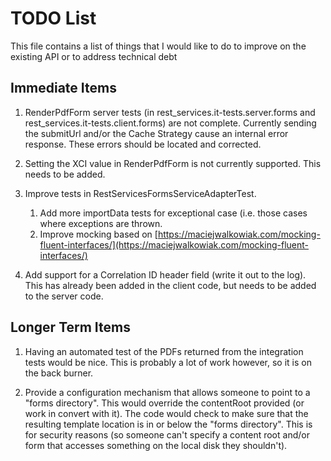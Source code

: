 # TODO List

This file contains a list of things that I would like to do to improve on the existing API or to address technical debt

## Immediate Items
1. RenderPdfForm server tests (in rest_services.it-tests.server.forms and rest_services.it-tests.client.forms) are not complete.  Currently sending the submitUrl and/or the Cache Strategy cause an internal error response.  These errors should be located and corrected.

1. Setting the XCI value in RenderPdfForm is not currently supported.  This needs to be added.

3. Improve tests in RestServicesFormsServiceAdapterTest.
   1. Add more importData tests for exceptional case (i.e. those cases where exceptions are thrown.
   2. Improve mocking based on [https://maciejwalkowiak.com/mocking-fluent-interfaces/](https://maciejwalkowiak.com/mocking-fluent-interfaces/) 

1. Add support for a Correlation ID header field (write it out to the log).  This has already been added in the client code, but needs to be added to the server code.

## Longer Term Items
1. Having an automated test of the PDFs returned from the integration tests would be nice.  This is probably a lot of work however, so it is on the back burner.

1. Provide a configuration mechanism that allows someone to point to a "forms directory".  This would override the contentRoot provided (or work in convert with it).  The code would check to make sure that the resulting template location is in or below the "forms directory".  This is for security reasons (so someone can't specify a content root and/or form that accesses something on the local disk they shouldn't).

